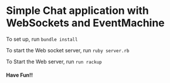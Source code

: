 # Simple Chat application with WebSockets and EventMachine

To set up, run `bundle install`

To start the Web socket server, run `ruby server.rb`

To Start the Web server, run `run rackup`

#### Have Fun!!
